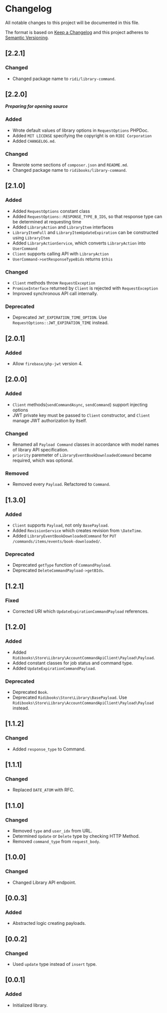 # Changelog
All notable changes to this project will be documented in this file.

The format is based on [Keep a Changelog](http://keepachangelog.com/en/1.0.0/)
and this project adheres to [Semantic Versioning](http://semver.org/spec/v2.0.0.html).

## [2.2.1]
### Changed
- Changed package name to `ridi/library-command`.

## [2.2.0]
***Preparing for opening source***

### Added
- Wrote default values of library options in `RequestOptions` PHPDoc.
- Added `MIT LICENSE` specifying the copyright is on `RIDI Corporation`
- Added `CHANGELOG.md`.

### Changed
- Rewrote some sections of `composer.json` and `README.md`.
- Changed package name to `ridibooks/library-command`.

## [2.1.0]
### Added
- Added `RequestOptions` constant class
- Added `RequestOptions::RESPONSE_TYPE_B_IDS`, so that response type can be determined at requesting time
- Added `LibraryAction` and `LibraryItem` interfaces
- `LibraryItemFull` and `LibraryItemUpdateExpiration` can be constructed using `LibraryItem`
- Added `LibraryActionService`, which converts `LibraryAction` into `UserCommand`
- `Client` supports calling API with `LibraryAction`
- `UserCommand->setResponseTypeBids` returns `$this`

### Changed
- `Client` methods throw `RequestException`
- `PromiseInterface` returned by `Client` is rejected with `RequestException`
- Improved synchronous API call internally.

### Deprecated
- Deprecated `JWT_EXPIRATION_TIME_OPTION`. Use `RequestOptions::JWT_EXPIRATION_TIME` instead.


## [2.0.1]
### Added
- Allow `firebase/php-jwt` version 4.

## [2.0.0]
### Added
- `Client` methods(`sendCommandAsync`, `sendCommand`) support injecting options
- JWT private key must be passed to `Client` constructor, and `Client` manage JWT authorization by itself.

### Changed
- Renamed all `Payload Command` classes in accordance with model names of library API specification.
- `priority` paremeter of `LibraryEventBookDownloadedCommand` became required, which was optional.

### Removed
- Removed every `Payload`. Refactored to `Command`.

## [1.3.0]
### Added
- `Client` supports `Payload`, not only `BasePayload`.
- Added `RevisionService` which creates revision from `\DateTime`.
- Added `LibraryEventBookDownloadedCommand` for `PUT /commands/items/events/book-downloaded/`.

### Deprecated
- Deprecated `getType` function of `CommandPayload`.
- Deprecated `DeleteCommandPayload->getBIds`.

## [1.2.1]
### Fixed
- Corrected URI which `UpdateExpirationCommandPayload` references.

## [1.2.0]
### Added
- Added `Ridibooks\Store\Library\AccountCommandApiClient\Payload\Payload`.
- Added constant classes for job status and command type.
- Added `UpdateExpirationCommandPayload`.

### Deprecated
- Deprecated `Book`.
- Deprecated `Ridibooks\Store\Library\BasePayload`. Use `Ridibooks\Store\Library\AccountCommandApiClient\Payload\Payload` instead.

## [1.1.2]
### Changed
- Added `response_type` to Command.

## [1.1.1]
### Changed
- Replaced `DATE_ATOM` with RFC.

## [1.1.0]
### Changed
- Removed `type` and `user_idx` from URL.
- Determined `Update` or `Delete` type by checking HTTP Method.
- Removed `command_type` from `request_body`.

## [1.0.0]
### Changed
- Changed Library API endpoint.

## [0.0.3]
### Added
- Abstracted logic creating payloads.

## [0.0.2]
### Changed
- Used `update` type instead of `insert` type.

## [0.0.1]
### Added
- Initialized library.
